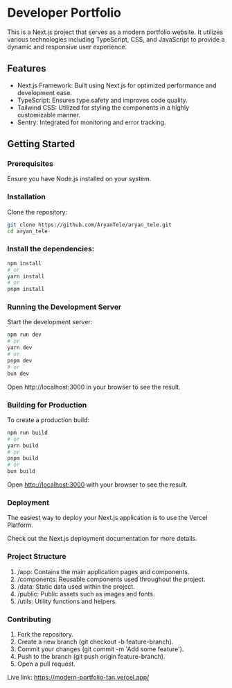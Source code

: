 # Developer Portfolio
This is a Next.js project that serves as a modern portfolio website. It utilizes various technologies including TypeScript, CSS, and JavaScript to provide a dynamic and responsive user experience.

## Features
  - Next.js Framework: Built using Next.js for optimized performance and development ease.
  - TypeScript: Ensures type safety and improves code quality.
  - Tailwind CSS: Utilized for styling the components in a highly customizable manner.
  - Sentry: Integrated for monitoring and error tracking.

## Getting Started

### Prerequisites
Ensure you have Node.js installed on your system.

### Installation
Clone the repository:

```bash
git clone https://github.com/AryanTele/aryan_tele.git
cd aryan_tele
```

### Install the dependencies:
```bash
npm install
# or
yarn install
# or
pnpm install
```

### Running the Development Server
Start the development server:
```bash
npm run dev
# or
yarn dev
# or
pnpm dev
# or
bun dev
```
Open http://localhost:3000 in your browser to see the result.

### Building for Production
To create a production build:
```bash
npm run build
# or
yarn build
# or
pnpm build
# or
bun build
```

Open [http://localhost:3000](http://localhost:3000) with your browser to see the result.

### Deployment
The easiest way to deploy your Next.js application is to use the Vercel Platform.

Check out the Next.js deployment documentation for more details.

### Project Structure
  1. /app: Contains the main application pages and components.
  2. /components: Reusable components used throughout the project.
  3. /data: Static data used within the project.
  4. /public: Public assets such as images and fonts.
  5. /utils: Utility functions and helpers.

### Contributing
  1. Fork the repository.
  2. Create a new branch (git checkout -b feature-branch).
  3. Commit your changes (git commit -m 'Add some feature').
  4. Push to the branch (git push origin feature-branch).
  5. Open a pull request.

Live link: https://modern-portfolio-tan.vercel.app/
